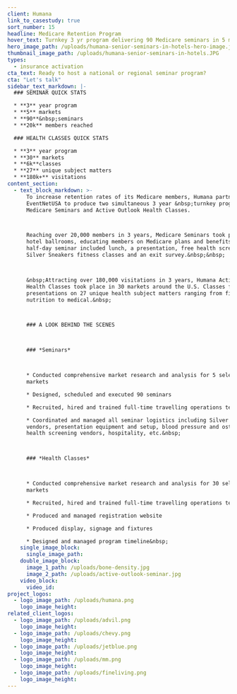 ```yaml
---
client: Humana
link_to_casestudy: true
sort_number: 15
headline: Medicare Retention Program
hover_text: Turnkey 3 yr program delivering 90 Medicare seminars in 5 markets to 20k members and 6k health classes in 30 markets with 180k visitations.
hero_image_path: /uploads/humana-senior-seminars-in-hotels-hero-image.jpg
thumbnail_image_path: /uploads/humana-senior-seminars-in-hotels.JPG
types:
  - insurance activation
cta_text: Ready to host a national or regional seminar program?
cta: "Let's talk"
sidebar_text_markdown: |-
  ### SEMINAR QUICK STATS

  * **3** year program
  * **5** markets
  * **90**&nbsp;seminars
  * **20k** members reached

  ### HEALTH CLASSES QUICK STATS

  * **3** year program
  * **30** markets
  * **6k**classes
  * **27** unique subject matters
  * **180k+** visitations
content_section:
  - text_block_markdown: >-
      To increase retention rates of its Medicare members, Humana partnered with
      EventNetUSA to produce two simultaneous 3 year &nbsp;turnkey programs:
      Medicare Seminars and Active Outlook Health Classes.



      Reaching over 20,000 members in 3 years, Medicare Seminars took place in
      hotel ballrooms, educating members on Medicare plans and benefits. Each
      half-day seminar included lunch, a presentation, free health screenings,
      Silver Sneakers fitness classes and an exit survey.&nbsp;&nbsp;



      &nbsp;Attracting over 180,000 visitations in 3 years, Humana Active Outlook
      Health Classes took place in 30 markets around the U.S. Classes featured
      presentations on 27 unique health subject matters ranging from fitness to
      nutrition to medical.&nbsp;



      ### A LOOK BEHIND THE SCENES



      ### *Seminars*



      * Conducted comprehensive market research and analysis for 5 select
      markets

      * Designed, scheduled and executed 90 seminars

      * Recruited, hired and trained full-time travelling operations team

      * Coordinated and managed all seminar logistics including Silver Sneakers
      vendors, presentation equipment and setup, blood pressure and osteoporosis
      health screening vendors, hospitality, etc.&nbsp;



      ### *Health Classes*



      * Conducted comprehensive market research and analysis for 30 selected
      markets

      * Recruited, hired and trained full-time travelling operations team&nbsp;

      * Produced and managed registration website

      * Produced display, signage and fixtures

      * Designed and managed program timeline&nbsp;
    single_image_block:
      single_image_path:
    double_image_block:
      image_1_path: /uploads/bone-density.jpg
      image_2_path: /uploads/active-outlook-seminar.jpg
    video_block:
      video_id:
project_logos:
  - logo_image_path: /uploads/humana.png
    logo_image_height:
related_client_logos:
  - logo_image_path: /uploads/advil.png
    logo_image_height:
  - logo_image_path: /uploads/chevy.png
    logo_image_height:
  - logo_image_path: /uploads/jetblue.png
    logo_image_height:
  - logo_image_path: /uploads/mm.png
    logo_image_height:
  - logo_image_path: /uploads/fineliving.png
    logo_image_height:
---
```

